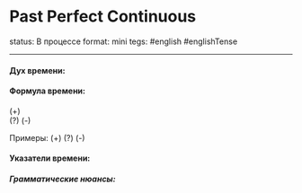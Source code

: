 # Past Perfect Continuous
status: В процессе
format: mini
tegs: #english #englishTense 

---
#### Дух времени: 



#### Формула времени: 
>

(+)  
(?) 
(-) 

Примеры:
(+) 
(?) 
(-) 

#### Указатели времени:

 
##### Грамматические нюансы: 
